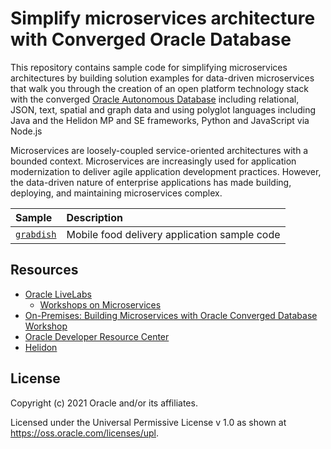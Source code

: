 # Simplify microservices architecture with Converged Oracle Database

This repository contains sample code for simplifying microservices architectures
by building solution examples for data-driven microservices that walk you through
the creation of an open platform technology stack with the converged
[Oracle Autonomous Database][ATP] including relational, JSON, text, spatial and
graph data and using polyglot languages including Java and the Helidon MP and SE
frameworks, Python and JavaScript via Node.js

Microservices are loosely-coupled service-oriented architectures with a bounded
context. Microservices are increasingly used for application modernization to
deliver agile application development practices. However, the data-driven nature
of enterprise applications has made building, deploying, and maintaining
microservices complex.

| Sample | Description |
| :----- | :---------- |
| [`grabdish`](./grabdish) | Mobile food delivery application sample code |

## Resources

* [Oracle LiveLabs][LiveLabs]
  * [Workshops on Microservices][Workshops]
* [On-Premises: Building Microservices with Oracle Converged Database Workshop][On-Premises-Workshop]
* [Oracle Developer Resource Center][DRC]
* [Helidon][Helidon]

## License

Copyright (c) 2021 Oracle and/or its affiliates.

Licensed under the Universal Permissive License v 1.0 as shown at <https://oss.oracle.com/licenses/upl>.

[ATP]: https://docs.oracle.com/en/cloud/paas/autonomous-database/index.html
[LiveLabs]: https://apexapps.oracle.com/pls/apex/f?p=133:1
[Workshops]: https://apexapps.oracle.com/pls/apex/dbpm/r/livelabs/livelabs-workshop-cards?p100_role=12&p100_focus_area=35&me=126
[DRC]: https://developer.oracle.com
[Helidon]: https://helidon.io
[On-Premises-Workshop]: https://github.com/oracle/microservices-datadriven/tree/main/infra
